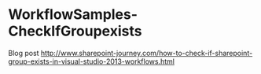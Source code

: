 WorkflowSamples-CheckIfGroupexists
==================================
Blog post
http://www.sharepoint-journey.com/how-to-check-if-sharepoint-group-exists-in-visual-studio-2013-workflows.html
